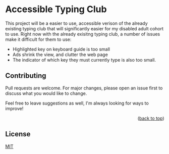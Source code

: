 # Accessible Typing Club

This project will be a easier to use, accessible verison of the already existing typing club that will significantly easier for my disabled adult cohort to use. Right now with the already exisitng typing club, a number of issues make it difficult for them to use:

- Highlighted key on keyboard guide is too small
- Ads shrink the view, and clutter the web page
- The indicator of which key they must currently type is also too small. 

## Contributing
Pull requests are welcome. For major changes, please open an issue first to discuss what you would like to change.

Feel free to leave suggestions as well, I'm always looking for ways to improve!

<p align="right">(<a href="#top">back to top</a>)</p>

## License
[MIT](https://choosealicense.com/licenses/mit/)